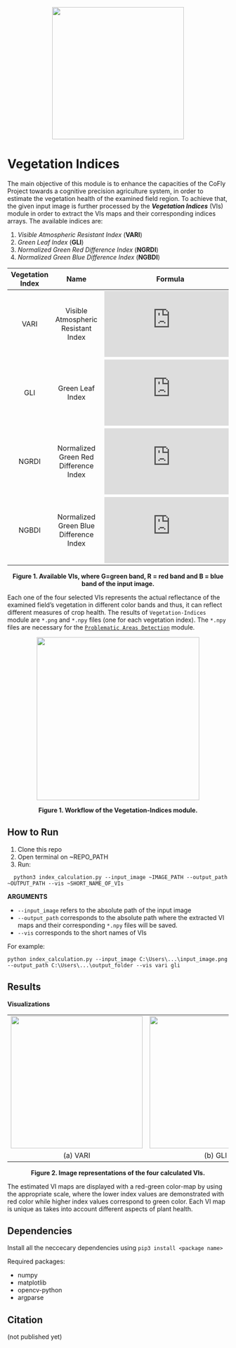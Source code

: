 <p align="center">
<img src="https://user-images.githubusercontent.com/77329407/105342573-3040e900-5be9-11eb-92df-7c09392b1e0c.png" width="300" />
  
# Vegetation Indices

The main objective of this module is to enhance the capacities of the CoFly Project towards a cognitive precision agriculture system, in order to estimate the vegetation health of the examined field region. To achieve that, the given input image is further processed by the *__Vegetation Indices__* (VIs) module in order to extract the VIs maps and their corresponding indices arrays. The available indices are:
1. *Visible Atmospheric Resistant Index* (__VARI__)
2. *Green Leaf Index* (__GLI__)
3. *Normalized Green Red Difference Index* (__NGRDI__)
4. *Normalized Green Blue Difference Index* (__NGBDI__)

<div align="center">
  
| Vegetation Index  | Name | Formula |  
| :----------: | :----------: | :----------: |
| VARI  | Visible Atmospheric Resistant Index   |![](https://latex.codecogs.com/gif.latex?%5Cbg_black%20%5Cfrac%7BG-R%7D%7BG%20&plus;%20R-B%7D)|
| GLI   | Green Leaf Index                      |![](https://latex.codecogs.com/gif.latex?%5Cbg_black%20%5Cfrac%7B2%5Ctimes%20G-R-B%7D%7B2%5Ctimes%20G&plus;R&plus;B%7D)|
| NGRDI | Normalized Green Red Difference Index |![](https://latex.codecogs.com/gif.latex?%5Cbg_black%20%7B%5Ccolor%7BWhite%7D%20%5Cfrac%7BG-R%7D%7BG&plus;R%7D%7D)|
| NGBDI | Normalized Green Blue Difference Index|![](https://latex.codecogs.com/gif.latex?%5Cbg_black%20%5Cfrac%7BG-B%7D%7BG&plus;B%7D)|

</div>
<figcaption align = "center"><p align="center"><b>Figure 1. Available VIs, where G=green band, R = red band and B = blue band of the input image.</b></figcaption>
</figure>
  
  
<!-- <figure>
  <p align="center">
<img src="https://user-images.githubusercontent.com/80779522/137125039-45211c26-4836-4405-956a-4fcb37df6751.png" alt="Trulli" width="400">
<figcaption align = "center"><p align="center"><b>Figure 1. Available VIs.</b></figcaption>
</figure> -->

Each one of the four selected VIs represents the actual reflectance of the examined field’s vegetation in different color bands and thus, it can reflect different measures of crop health.
The results of ```Vegetation-Indices``` module are ```*.png``` and ```*.npy``` files (one for each vegetation index). The ```*.npy``` files  are necessary for the [```Problematic Areas Detection```](https://github.com/CoFly-Project/Problematic-Areas-Detection) module.

<p align="center">
<img src="https://user-images.githubusercontent.com/80779522/137738228-e62944a3-36d4-442b-b81f-d4df4b37cdc7.png" width="370" />
<figcaption align = "center"><p align="center"><b> 
  Figure 1. Workflow of the Vegetation-Indices module. </b></figcaption>
</figure>


## How to Run

1. Clone this repo
2. Open terminal on ~REPO_PATH
3. Run: 
```
  python3 index_calculation.py --input_image ~IMAGE_PATH --output_path ~OUTPUT_PATH --vis ~SHORT_NAME_OF_VIs
```

**ARGUMENTS**
  
* ```--input_image``` refers to the absolute path of the input image
* ```--output_path``` corresponds to the absolute path where the extracted VI maps and their corresponding ```*.npy``` files will be saved. 
* ```--vis``` corresponds to the short names of VIs
  
For example:
  ```
  python index_calculation.py --input_image C:\Users\...\input_image.png --output_path C:\Users\...\output_folder --vis vari gli
  ```
  
## Results
**Visualizations**
  
<table class="center">
   <tr class="center">
    <td><img src= "https://user-images.githubusercontent.com/80779522/136771613-e153e5e7-4f81-4ff0-9832-667e636e1c4a.png" align="center" width="300"/></td>
    <td><img src= "https://user-images.githubusercontent.com/80779522/136929438-9a4e79e1-e4a5-42ea-922f-4247ad13993a.png" align="center" width="300" /></td>  
    <td><img src= "https://user-images.githubusercontent.com/80779522/136771653-e6b77f42-789f-4100-86ac-68ff013a55ba.png" align="center" width="300"/></td>
    <td><img src= "https://user-images.githubusercontent.com/80779522/136771673-89c7463d-387d-4c36-a18c-2764fbb1ab1e.png" align="center" width="300" /></td>  
   </tr>   
   <tr align="center">
    <td>(a) VARI</td>
    <td>(b) GLI</td>   
    <td>(c) NGRDI</td>
    <td>(d) NGBDI</td> 
  </tr>  
 </table>
 <figcaption align = "center"><p align="center"><b> 
  Figure 2. Image representations of the four calculated VIs. </b></figcaption>

  
The  estimated  VI  maps  are  displayed with a red-green  color-map  by  using  the  appropriate  scale, where the lower index values are demonstrated with red color while higher index values correspond to green color. Each VI map is unique as takes into account different aspects of plant health.                                                                                                                  
                                                                                                                           
## Dependencies 
Install all the neccecary dependencies using ```pip3 install <package name>```
  
Required packages:
  * numpy   
  * matplotlib 
  * opencv-python
  * argparse
    
    
## Citation
(not published yet)



